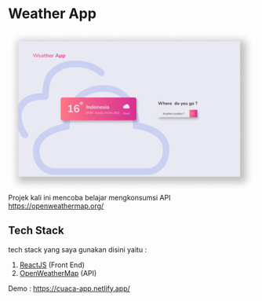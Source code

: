 # Weather App
![image](src/assets/images/Weather%20Web%20Light.png)
Projek kali ini mencoba belajar mengkonsumsi API https://openweathermap.org/

## Tech Stack
tech stack yang saya gunakan disini yaitu :
1. [ReactJS](https://reactjs.org/) (Front End)
2. [OpenWeatherMap](https://openweathermap.org/) (API)

Demo : https://cuaca-app.netlify.app/